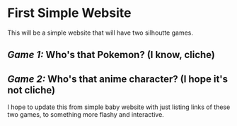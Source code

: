 # First Simple Website  

This will be a simple website that will have two silhoutte games. 

## *Game 1:* Who's that Pokemon? (I know, cliche)  
## *Game 2:* Who's that anime character? (I hope it's not cliche)

I hope to update this from simple baby website with just listing links of these two games, to something more flashy and interactive.